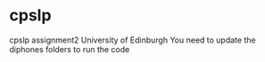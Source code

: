 # cpslp
cpslp assignment2 University of Edinburgh
You need to update the diphones folders to run the code
